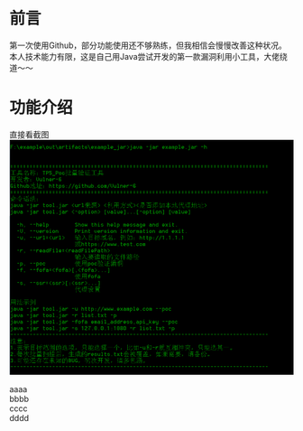 前言
===============================
第一次使用Github，部分功能使用还不够熟练，但我相信会慢慢改善这种状况。<br>
本人技术能力有限，这是自己用Java尝试开发的第一款漏洞利用小工具，大佬绕道～～<br>

功能介绍
===============================
直接看截图<br>
![](https://github.com/Vulner-6/Tp5_Hunter/raw/master/Resources/1_help.png)<br>

aaaa<br>
bbbb<br>
cccc<br>
dddd